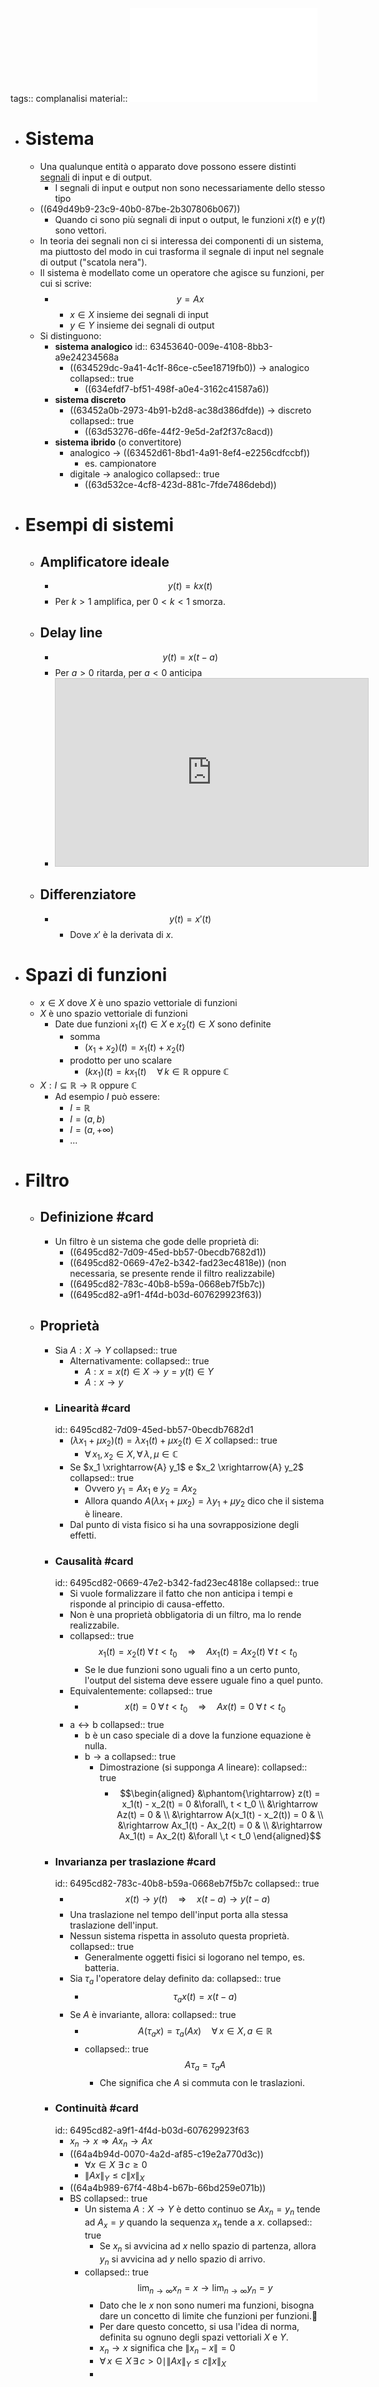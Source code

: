 tags:: complanalisi
material::  ![GasquetWitomski.pdf](../assets/GasquetWitomski_1665475774594_0.pdf)

- # Sistema
	- Una qualunque entità o apparato dove possono essere distinti [segnali]([[Segnale]]) di input e di output.
		- I segnali di input e output non sono necessariamente dello stesso tipo
	- ((649d49b9-23c9-40b0-87be-2b307806b067))
		- Quando ci sono più segnali di input o output, le funzioni $x(t)$ e $y(t)$ sono vettori.
	- In teoria dei segnali non ci si interessa dei componenti di un sistema, ma piuttosto del modo in cui trasforma il segnale di input nel segnale di output ("scatola nera").
	- Il sistema è modellato come un operatore che agisce su funzioni, per cui si scrive:
		- $$y = Ax$$
			- $x \in X$ insieme dei segnali di input
			- $y \in Y$ insieme dei segnali di output
	- Si distinguono:
		- **sistema analogico**
		  id:: 63453640-009e-4108-8bb3-a9e24234568a
			- ((634529dc-9a41-4c1f-86ce-c5ee18719fb0)) $\rightarrow$ analogico
			  collapsed:: true
				- ((634efdf7-bf51-498f-a0e4-3162c41587a6))
		- **sistema discreto**
			- ((63452a0b-2973-4b91-b2d8-ac38d386dfde)) $\rightarrow$ discreto
			  collapsed:: true
				- ((63d53276-d6fe-44f2-9e5d-2af2f37c8acd))
		- **sistema ibrido** (o convertitore)
			- analogico $\rightarrow$ ((63452d61-8bd1-4a91-8ef4-e2256cdfccbf))
				- es. campionatore
			- digitale $\rightarrow$ analogico
			  collapsed:: true
				- ((63d532ce-4cf8-423d-881c-7fde7486debd))
- # Esempi di sistemi
	- ## Amplificatore ideale
		- $$y(t) = kx(t)$$
		- Per $k > 1$ amplifica, per $0 < k < 1$ smorza.
	- ## Delay line
		- $$y(t) = x(t - a)$$
		- Per $a > 0$ ritarda, per $a < 0$ anticipa
		- <iframe src="https://www.desmos.com/calculator/9ztklgo63a?embed" width="500" height="300" style="border: 1px solid #ccc" frameborder=0></iframe>
	- ## Differenziatore
		- $$y(t) = x'(t)$$
			- Dove $x'$ è la derivata di $x$.
- # Spazi di funzioni
	- $x \in X$ dove $X$ è uno spazio vettoriale di funzioni
	- $X$ è uno spazio vettoriale di funzioni
		- Date due funzioni $x_1(t) \in X$ e $x_2(t) \in X$ sono definite
			- somma
				- $(x_1 + x_2)(t) = x_1(t) + x_2(t)$
			- prodotto per uno scalare
				- $(k x_1)(t) = kx_1(t) \quad \forall\, k \in \mathbb{R} \text{ oppure } \mathbb{C}$
	- $X : I \subseteq \mathbb{R} \rightarrow \mathbb{R} \text{ oppure } \mathbb{C}$
		- Ad esempio $I$ può essere:
			- $I = \mathbb{R}$
			- $I = (a, b)$
			- $I = (a, +\infty)$
			- ...
- # Filtro
	- ## Definizione #card
		- Un filtro è un sistema che gode delle proprietà di:
			- ((6495cd82-7d09-45ed-bb57-0becdb7682d1))
			- ((6495cd82-0669-47e2-b342-fad23ec4818e)) (non necessaria, se presente rende il filtro realizzabile)
			- ((6495cd82-783c-40b8-b59a-0668eb7f5b7c))
			- ((6495cd82-a9f1-4f4d-b03d-607629923f63))
	- ## Proprietà
		- Sia $A : X \rightarrow Y$
		  collapsed:: true
			- Alternativamente:
			  collapsed:: true
				- $A : x = x(t) \in X \rightarrow y = y(t) \in Y$
				- $A : x \rightarrow y$
		- ### Linearità #card
		  id:: 6495cd82-7d09-45ed-bb57-0becdb7682d1
			- $(\lambda x_1 + \mu x_2)(t) = \lambda x_1(t) + \mu x_2(t) \in X$
			  collapsed:: true
				- $\forall\,x_1, x_2 \in X, \forall\, \lambda, \mu \in \mathbb{C}$
			- Se $x_1 \xrightarrow{A} y_1$ e $x_2 \xrightarrow{A} y_2$
			  collapsed:: true
				- Ovvero $y_1 = Ax_1$ e $y_2 = Ax_2$
				- Allora quando $A(\lambda x_1 + \mu x_2) = \lambda y_1 + \mu y_2$ dico che il sistema è lineare.
			- Dal punto di vista fisico si ha una sovrapposizione degli effetti.
		- ### Causalità #card
		  id:: 6495cd82-0669-47e2-b342-fad23ec4818e
		  collapsed:: true
			- Si vuole formalizzare il fatto che non anticipa i tempi e risponde al principio di causa-effetto.
			- Non è una proprietà obbligatoria di un filtro, ma lo rende realizzabile.
			- collapsed:: true
			  $$\tag{a} x_1(t) = x_2(t) \;\forall\, t < t_0 \quad\Rightarrow \quad Ax_1(t) = Ax_2(t) \;\forall\, t < t_0$$
				- Se le due funzioni sono uguali fino a un certo punto, l'output del sistema deve essere uguale fino a quel punto.
			- Equivalentemente:
			  collapsed:: true
				- $$x(t) = 0 \;\forall\, t < t_0 \quad \Rightarrow \quad Ax(t) = 0 \;\forall\, t < t_0 \tag{b}$$
			- $\text{a} \leftrightarrow \text{b}$
			  collapsed:: true
				- $\text{b}$ è un caso speciale di $\text{a}$ dove la funzione equazione è nulla.
				- $\text{b} \rightarrow \text{a}$
				  collapsed:: true
					- Dimostrazione (si supponga $A$ lineare):
					  collapsed:: true
						- $$\begin{aligned}
						  &\phantom{\rightarrow} z(t) = x_1(t) - x_2(t) = 0 &\forall\, t < t_0 \\
						  &\rightarrow Az(t) = 0 & \\
						  &\rightarrow A(x_1(t) - x_2(t)) = 0 & \\
						  &\rightarrow Ax_1(t) - Ax_2(t) = 0 & \\
						  &\rightarrow Ax_1(t) = Ax_2(t) &\forall \,t < t_0
						  \end{aligned}$$
		- ### Invarianza per traslazione #card
		  id:: 6495cd82-783c-40b8-b59a-0668eb7f5b7c
		  collapsed:: true
			- $$x(t) \rightarrow y(t) \quad \Rightarrow \quad x(t- a) \rightarrow y(t-a)$$
			- Una traslazione nel tempo dell'input porta alla stessa traslazione dell'input.
			- Nessun sistema rispetta in assoluto questa proprietà.
			  collapsed:: true
				- Generalmente oggetti fisici si logorano nel tempo, es. batteria.
			- Sia $\tau_a$ l'operatore delay definito da:
			  collapsed:: true
				- $$\tau_a x(t) = x(t - a)$$
			- Se $A$ è invariante, allora:
			  collapsed:: true
				- $$A(\tau_a x) = \tau_a (Ax) \quad \forall\,x \in X, a \in \mathbb{R}$$
				- collapsed:: true
				  $$A \tau_a = \tau_a A$$
					- Che significa che $A$ si commuta con le traslazioni.
		- ### Continuità #card
		  id:: 6495cd82-a9f1-4f4d-b03d-607629923f63
			- $x_n \rightarrow x \Rightarrow Ax_n \rightarrow Ax$
			- ((64a4b94d-0070-4a2d-af85-c19e2a770d3c))
				- $\forall x \in X\,\,\exists\, c \ge 0$
				- $\|Ax\|_Y \le c \|x\|_X$
			- ((64a4b989-67f4-48b4-b67b-66bd259e071b))
			- BS
			  collapsed:: true
				- Un sistema $A : X \rightarrow Y$ è detto continuo se $Ax_n = y_n$ tende ad $A_x = y$ quando la sequenza $x_n$ tende a $x$.
				  collapsed:: true
					- Se $x_n$ si avvicina ad $x$ nello spazio di partenza, allora $y_n$ si avvicina ad $y$ nello spazio di arrivo.
				- collapsed:: true
				  $$\lim_{n\rightarrow \infty} x_n = x \rightarrow \lim_{n \rightarrow \infty} y_n = y$$
					- Dato che le $x$ non sono numeri ma funzioni, bisogna dare un concetto di limite che funzioni per funzioni.🫰
					- Per dare questo concetto, si usa l'idea di norma, definita su ognuno degli spazi vettoriali $X$ e $Y$.
					- $x_n \rightarrow x$ significa che $\lVert x_n - x \rVert = 0$
					- $\forall\,x \in X \,\exists\, c > 0 \mid \|Ax\|_Y \le c \|x\|_X$
					-